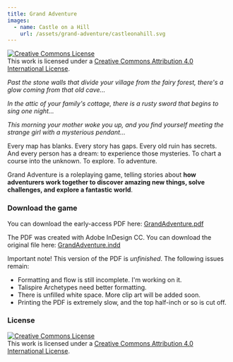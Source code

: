 ```yaml
---
title: Grand Adventure
images:
  - name: Castle on a Hill
    url: /assets/grand-adventure/castleonahill.svg
---
```


<a rel="license" href="http://creativecommons.org/licenses/by/4.0/"><img alt="Creative Commons License" style="border-width:0" src="https://i.creativecommons.org/l/by/4.0/88x31.png" /></a><br />This work is licensed under a <a rel="license" href="http://creativecommons.org/licenses/by/4.0/">Creative Commons Attribution 4.0 International License</a>.

_Past the stone walls that divide your village from the fairy forest,
there's a glow coming from that old cave..._

_In the attic of your family's cottage,
there is a rusty sword that begins to sing one night..._

_This morning your mother woke you up,
and you find yourself meeting the strange girl with a mysterious pendant..._

Every map has blanks.
Every story has gaps.
Every old ruin has secrets.
And every person has a dream: to experience those mysteries.
To chart a course into the unknown. To explore. To adventure.

Grand Adventure is a roleplaying game,
telling stories about **how adventurers work together to
discover amazing new things, solve challenges, and explore a fantastic world**.

### Download the game

You can download the early-access PDF here:
[GrandAdventure.pdf](/assets/GrandAdventure.pdf)
<i class="fa fa-file-pdf-o"></i>

The PDF was created with Adobe InDesign CC.
You can download the original file here:
[GrandAdventure.indd](/assets/GrandAdventure.indd)
<i class="fa fa-file-o"></i>

Important note! This version of the PDF is _unfinished_.
The following issues remain:

* Formatting and flow is still incomplete. I'm working on it.
* Talispire Archetypes need better formatting.
* There is unfilled white space. More clip art will be added soon.
* Printing the PDF is extremely slow, and the top half-inch or so is cut off.

### License

<a rel="license" href="http://creativecommons.org/licenses/by/4.0/"><img alt="Creative Commons License" style="border-width:0" src="https://i.creativecommons.org/l/by/4.0/88x31.png" /></a><br />This work is licensed under a <a rel="license" href="http://creativecommons.org/licenses/by/4.0/">Creative Commons Attribution 4.0 International License</a>.
